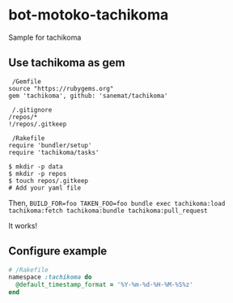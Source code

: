 bot-motoko-tachikoma
====================

Sample for tachikoma

Use tachikoma as gem
----

```
 /Gemfile
source "https://rubygems.org"
gem 'tachikoma', github: 'sanemat/tachikoma'
```

```
 /.gitignore
/repos/*
!/repos/.gitkeep
```

```
 /Rakefile
require 'bundler/setup'
require 'tachikoma/tasks'
```

```
$ mkdir -p data
$ mkdir -p repos
$ touch repos/.gitkeep
# Add your yaml file
```

Then, `BUILD_FOR=foo TAKEN_FOO=foo bundle exec tachikoma:load tachikoma:fetch tachikoma:bundle tachikoma:pull_request`

It works!

Configure example
----


```ruby
# /Rakefile
namespace :tachikoma do
  @default_timestamp_format = '%Y-%m-%d-%H-%M-%S%z'
end
```
